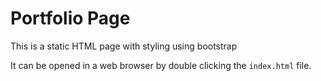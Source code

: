 # Portfolio Page 

This is a static HTML page with styling using bootstrap

It can be opened in a web browser by double clicking the `index.html` file.
